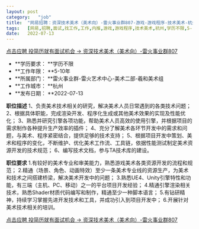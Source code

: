 ```yaml
---
layout:	post
category:	"job"
title:	"网易招聘：资深技术美术（美术向）-雷火事业群807-游戏-游戏程序-技术美术-杭州学历不限5-10年"
tags:	[网易,招聘,面试,找工作,工作,内推,游戏,游戏程序,技术美术,杭州,学历不限,5-10年]
date:	2022-07-13
---
```


[点击应聘 投简历就有面试机会 -> 资深技术美术（美术向）-雷火事业群807](http://mobile.bole.netease.com/bole/boleDetail?id=36229&employeeId=346f03c3cda5f04c&key=all)



- **学历要求： **学历不限
- **工作年限： **5-10年
- **所属部门： **雷火事业群-雷火艺术中心-美术二部-羲和美术组
- **工作城市： **杭州
- **发布日期： **2022-07-13



**职位描述**
1、负责美术技术相关的研究，解决美术人员日常遇到的各类技术问题；
2、根据具体职能，完成渲染开发、程序化生成或其他美术效果的实现及性能优化；
3、熟悉并研究引擎各项功能，帮助美术人员高效的使用引擎，并根据项目的需求制作各种提升生产效率的插件；
4、充分了解美术各环节开发中的需求和问题，与美术、程序紧密结合，提供足够的技术支持；
5、根据项目开发中策划、美术和程序的变化，不断维护、优化美术工作流、工具链，依据性能测试制定美术资源开发的技术规范；
6、编写技术文档，参与TA技术库的建设。



**职位要求**
1.有较好的美术专业和审美能力，熟悉游戏美术各类资源开发的流程和规范；
2.精通（场景、角色、动画特效）至少一条美术专业线的资源生产，为美术和技术之间搭建桥梁，解决美术开发中的问题；
3.熟悉UE4、Unity引擎特性和功能，有三端（主机、PC、移动）之一的平台项目开发经验；
4.精通引擎渲染相关技术，熟悉Shader材质代码编写和制作，精通至少一种脚本语言；
5.有钻研精神，持续学习掌握先进开发技术和工具，并成功引入到项目开发中；
6.开展针对美术技术相关的培训。



[点击应聘 投简历就有面试机会 -> 资深技术美术（美术向）-雷火事业群807](http://mobile.bole.netease.com/bole/boleDetail?id=36229&employeeId=346f03c3cda5f04c&key=all)